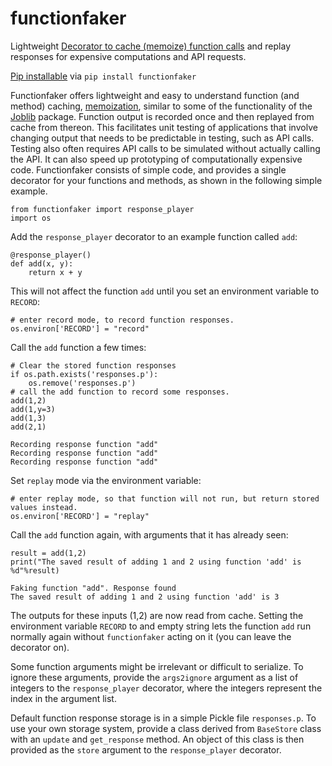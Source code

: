 # functionfaker
Lightweight [Decorator to cache (memoize) function calls](https://github.com/wsijp/functionfaker) and replay responses for expensive computations and API requests.

[Pip installable](https://pypi.org/project/functionfaker/) via `pip install functionfaker`  

Functionfaker offers lightweight and easy to understand function (and method) caching, [memoization](https://en.wikipedia.org/wiki/Memoization), similar to some of the functionality of the [Joblib](https://joblib.readthedocs.io/en/latest/) package. Function output is recorded once and then replayed from cache from thereon. This facilitates unit testing of applications that involve changing output that needs to be predictable in testing, such as API calls. Testing also often requires API calls to be simulated without actually calling the API. It can also speed up prototyping of computationally expensive code. Functionfaker consists of simple code, and provides a single decorator for your functions and methods, as shown in the following simple example.

```
from functionfaker import response_player
import os
```
Add the `response_player` decorator to an example function called `add`:

```
@response_player()
def add(x, y):
    return x + y
```

This will not affect the function `add` until you set an environment variable to `RECORD`:

```
# enter record mode, to record function responses.
os.environ['RECORD'] = "record"
```

Call the `add` function a few times:

```
# Clear the stored function responses
if os.path.exists('responses.p'):
    os.remove('responses.p')
# call the add function to record some responses.
add(1,2)
add(1,y=3)
add(1,3)
add(2,1)
```
```Recording response function "add"
Recording response function "add"
Recording response function "add"
Recording response function "add"
```
Set `replay` mode via the environment variable:

```
# enter replay mode, so that function will not run, but return stored values instead.
os.environ['RECORD'] = "replay"
```

Call the `add` function again, with arguments that it has already seen:

```
result = add(1,2)
print("The saved result of adding 1 and 2 using function 'add' is %d"%result)
```
```
Faking function "add". Response found
The saved result of adding 1 and 2 using function 'add' is 3
```

The outputs for these inputs (1,2) are now read from cache. Setting the environment variable `RECORD` to and empty string lets the function `add` run normally again without `functionfaker` acting on it (you can leave the decorator on).

Some function arguments might be irrelevant or difficult to serialize. To ignore these arguments, provide the `args2ignore` argument as a list of integers to the `response_player` decorator, where the integers represent the index in the argument list.

Default function response storage is in a simple Pickle file `responses.p`. To use your own storage system, provide a class derived from `BaseStore` class with an `update` and `get_response` method. An object of this class is then provided as the `store` argument to the `response_player` decorator.
